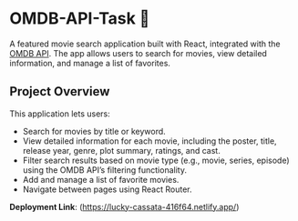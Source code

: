 # OMDB-API-Task 🎥

A featured movie search application built with React, integrated with the [OMDB API](https://www.omdbapi.com/). The app allows users to search for movies, view detailed information, and manage a list of favorites.

## Project Overview

This application lets users:
- Search for movies by title or keyword.
- View detailed information for each movie, including the poster, title, release year, genre, plot summary, ratings, and cast.
- Filter search results based on movie type (e.g., movie, series, episode) using the OMDB API’s filtering functionality.
- Add and manage a list of favorite movies.
- Navigate between pages using React Router.

**Deployment Link**: 
(https://lucky-cassata-416f64.netlify.app/)


